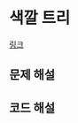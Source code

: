 # 색깔 트리

[링크](https://www.codetree.ai/ko/frequent-problems/samsung-sw/problems/color-tree/description)

## 문제 해설

## 코드 해설
